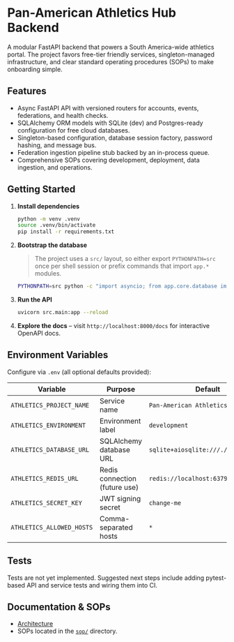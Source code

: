 # Pan-American Athletics Hub Backend

A modular FastAPI backend that powers a South America-wide athletics portal. The project favors free-tier friendly services, singleton-managed infrastructure, and clear standard operating procedures (SOPs) to make onboarding simple.

## Features
- Async FastAPI API with versioned routers for accounts, events, federations, and health checks.
- SQLAlchemy ORM models with SQLite (dev) and Postgres-ready configuration for free cloud databases.
- Singleton-based configuration, database session factory, password hashing, and message bus.
- Federation ingestion pipeline stub backed by an in-process queue.
- Comprehensive SOPs covering development, deployment, data ingestion, and operations.

## Getting Started
1. **Install dependencies**
   ```bash
   python -m venv .venv
   source .venv/bin/activate
   pip install -r requirements.txt
   ```
2. **Bootstrap the database**
   > The project uses a `src/` layout, so either export `PYTHONPATH=src` once per shell session or prefix commands that import `app.*` modules.
   ```bash
   PYTHONPATH=src python -c "import asyncio; from app.core.database import init_models; asyncio.run(init_models())"
   ```
3. **Run the API**
   ```bash
   uvicorn src.main:app --reload
   ```
4. **Explore the docs** – visit `http://localhost:8000/docs` for interactive OpenAPI docs.

## Environment Variables
Configure via `.env` (all optional defaults provided):

| Variable | Purpose | Default |
| --- | --- | --- |
| `ATHLETICS_PROJECT_NAME` | Service name | `Pan-American Athletics Hub` |
| `ATHLETICS_ENVIRONMENT` | Environment label | `development` |
| `ATHLETICS_DATABASE_URL` | SQLAlchemy database URL | `sqlite+aiosqlite:///./data/app.db` |
| `ATHLETICS_REDIS_URL` | Redis connection (future use) | `redis://localhost:6379/0` |
| `ATHLETICS_SECRET_KEY` | JWT signing secret | `change-me` |
| `ATHLETICS_ALLOWED_HOSTS` | Comma-separated hosts | `*` |

## Tests
Tests are not yet implemented. Suggested next steps include adding pytest-based API and service tests and wiring them into CI.

## Documentation & SOPs
- [Architecture](docs/architecture.md)
- SOPs located in the [`sop/`](sop) directory.
